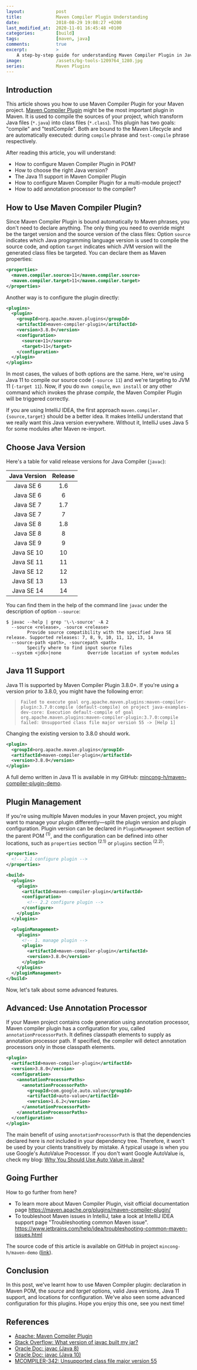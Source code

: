 ```yaml
---
layout:            post
title:             Maven Compiler Plugin Understanding
date:              2018-08-29 19:08:27 +0200
last_modified_at:  2020-11-01 16:45:48 +0100
categories:        [build]
tags:              [maven, java]
comments:          true
excerpt:           >
    A step-by-step guide for understanding Maven Compiler Plugin in Java 11.
image:             /assets/bg-tools-1209764_1280.jpg
series:            Maven Plugins
---
```


## Introduction

This article shows you how to use Maven Compiler Plugin for your Maven project.
[Maven Compiler Plugin][1] might be the most important plugin in Maven. It is
used to compile the sources of your project, which transform Java files
(`*.java`) into class files (`*.class`).  This plugin has two goals:
"compile" and "testCompile". Both are bound to the Maven Lifecycle and are
automatically executed: during `compile` phrase and `test-compile` phrase
respectively.

After reading this article, you will understand:

* How to configure Maven Compiler Plugin in POM?
* How to choose the right Java version?
* The Java 11 support in Maven Compiler Plugin
* How to configure Maven Compiler Plugin for a multi-module project?
* How to add annotation processor to the compiler?

## How to Use Maven Compiler Plugin?

Since Maven Compiler Plugin is bound automatically to Maven phrases, you don't
need to declare anything. The only thing you need to override might be the target
version and the source version of the class files: Option `source` indicates
which Java programming language version is used to compile the source code, and
option `target` indicates which JVM version will the generated class files be
targeted. You can declare them as Maven properties:

```xml
<properties>
  <maven.compiler.source>11</maven.compiler.source>
  <maven.compiler.target>11</maven.compiler.target>
</properties>
```

Another way is to configure the plugin directly:

```xml
<plugins>
  <plugin>
    <groupId>org.apache.maven.plugins</groupId>
    <artifactId>maven-compiler-plugin</artifactId>
    <version>3.8.0</version>
    <configuration>
      <source>11</source>
      <target>11</target>
    </configuration>
  </plugin>
</plugins>
```

In most cases, the values of both options are the same. Here, we're using Java
11 to compile our source code (`-source 11`) and we're targeting to JVM 11
(`-target 11`).
Now, if you do `mvn compile`, `mvn install` or any other command which invokes
the phrase _compile_, the Maven Compiler Plugin will be triggered correctly.

If you are using IntelliJ IDEA, the first approach
`maven.compiler.{source,target}` should be a better idea. It makes IntelliJ
understand that we really want this Java version everywhere. Without it,
IntelliJ uses Java 5 for some modules after Maven re-import.

## Choose Java Version

Here's a table for valid release versions for Java Compiler (`javac`):

Java Version | Release
:----------: | :---:
Java SE 6    | 1.6
Java SE 6    | 6
Java SE 7    | 1.7
Java SE 7    | 7
Java SE 8    | 1.8
Java SE 8    | 8
Java SE 9    | 9
Java SE 10   | 10
Java SE 11   | 11
Java SE 12   | 12
Java SE 13   | 13
Java SE 14   | 14

You can find them in the help of the command line `javac` under the description
of option `--source`:

```
$ javac --help | grep '\-\-source' -A 2
  --source <release>, -source <release>
        Provide source compatibility with the specified Java SE release. Supported releases: 7, 8, 9, 10, 11, 12, 13, 14
  --source-path <path>, -sourcepath <path>
        Specify where to find input source files
  --system <jdk>|none          Override location of system modules
```

## Java 11 Support

Java 11 is supported by Maven Compiler Plugin 3.8.0+. If you're using a version
prior to 3.8.0, you might have the following error:

> ```
> Failed to execute goal org.apache.maven.plugins:maven-compiler-plugin:3.7.0:compile (default-compile) on project java-examples-dev-core: Execution default-compile of goal org.apache.maven.plugins:maven-compiler-plugin:3.7.0:compile failed: Unsupported class file major version 55 -> [Help 1]
> ```

Changing the existing version to 3.8.0 should work.

```xml
<plugin>
  <groupId>org.apache.maven.plugins</groupId>
  <artifactId>maven-compiler-plugin</artifactId>
  <version>3.8.0</version>
</plugin>
```

A full demo written in Java 11 is available in my GitHub:
[mincong-h/maven-compiler-plugin-demo][3].

## Plugin Management

If you're using multiple Maven modules in your Maven project, you might want to
manage your plugin differently—split the plugin version and plugin
configuration. Plugin version can be declared in `PluginManagement` section of
the parent POM
<sup>(1)</sup>, and the configuration can be defined into other locations,
such as `properties` section <sup>(2.1)</sup> or `plugins` section
<sup>(2.2)</sup>:

```xml
<properties>
  <!-- 2.1 configure plugin -->
</properties>

<build>
  <plugins>
    <plugin>
      <artifactId>maven-compiler-plugin</artifactId>
      <configuration>
        <!-- 2.2 configure plugin -->
      </configure>
    </plugin>
  </plugins>

  <pluginManagement>
    <plugins>
      <!-- 1. manage plugin -->
      <plugin>
        <artifactId>maven-compiler-plugin</artifactId>
        <version>3.8.0</version>
      </plugin>
    </plugins>
  </pluginManagement>
</build>
```

Now, let's talk about some advanced features.

## Advanced: Use Annotation Processor

If your Maven project contains code generation using annotation processor, Maven
compiler plugin has a configuration for you, called `annotationProcessorPath`.
It defines classpath elements to supply as annotation processor path. If
specified, the compiler will detect annotation processors only in those
classpath elements.

```xml
<plugin>
  <artifactId>maven-compiler-plugin</artifactId>
  <version>3.8.0</version>
  <configuration>
    <annotationProcessorPaths>
      <annotationProcessorPath>
        <groupId>com.google.auto.value</groupId>
        <artifactId>auto-value</artifactId>
        <version>1.6.2</version>
      </annotationProcessorPath>
    </annotationProcessorPaths>
  </configuration>
</plugin>
```

The main benefit of using `annotationProcessorPath` is that the dependencies
declared here is _not_ included in your dependency tree. Therefore, it won't be
used by your clients transitively by mistake. A typical usage is when you use
Google's AutoValue Processor. If you don't want Google AutoValue is, check my
blog: [Why You Should Use Auto Value in Java?][7]

## Going Further

How to go further from here?

- To learn more about Maven Compiler Plugin, visit official documentation page
  <https://maven.apache.org/plugins/maven-compiler-plugin/>
- To toubleshoot Maven issues in IntelliJ, take a look at IntelliJ IDEA support
  page "Troubleshooting common Maven issue". <https://www.jetbrains.com/help/idea/troubleshooting-common-maven-issues.html>

The source code of this article is available on GitHub in project
`mincong-h/maven-demo`
([link](https://github.com/mincong-h/maven-demo/tree/blog-maven-compiler-plugin/maven-compiler-plugin)).

## Conclusion

In this post, we've learnt how to use Maven Compiler plugin: declaration in Maven
POM, the _source_ and _target_ options, valid Java versions, Java 11 support, and locations for
configuration. We've also seen some advanced configuration for this plugins.
Hope you enjoy this one, see you next time!

## References

- [Apache: Maven Compiler Plugin][1]
- [Stack Overflow: What version of javac built my jar?][2]
- [Oracle Doc: javac (Java 8)][4]
- [Oracle Doc: javac (Java 10)][6]
- [MCOMPILER-342: Unsupported class file major version 55][4]

[1]: https://maven.apache.org/plugins/maven-compiler-plugin/
[2]: https://stackoverflow.com/questions/3313532/what-version-of-javac-built-my-jar
[3]: https://github.com/mincong-h/maven-compiler-plugin-demo
[4]: https://docs.oracle.com/javase/8/docs/technotes/tools/windows/javac.html
[5]: https://issues.apache.org/jira/browse/MCOMPILER-342
[6]: https://docs.oracle.com/javase/10/tools/javac.htm#JSWOR627
[7]: /2018/08/21/why-you-should-use-auto-value-in-java/
